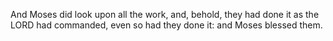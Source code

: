 And Moses did look upon all the work, and, behold, they had done it as the LORD had commanded, even so had they done it: and Moses blessed them.

